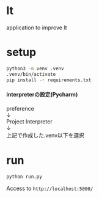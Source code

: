 # lt
application to improve lt

# setup
```bash
python3 -m venv .venv
.venv/bin/activate
pip install -r requirements.txt
```

#### interpreterの設定(Pycharm)
preference  
↓  
Project Interpreter  
↓  
上記で作成した.venv以下を選択

# run
```bash
python run.py
```
Access to `http://localhost:5000/`
